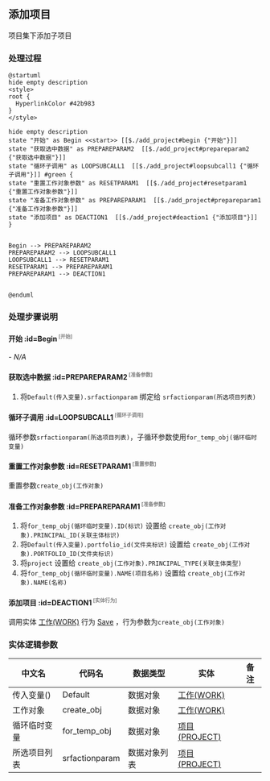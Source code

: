 ## 添加项目 <!-- {docsify-ignore-all} -->

   项目集下添加子项目

### 处理过程

```plantuml
@startuml
hide empty description
<style>
root {
  HyperlinkColor #42b983
}
</style>

hide empty description
state "开始" as Begin <<start>> [[$./add_project#begin {"开始"}]]
state "获取选中数据" as PREPAREPARAM2  [[$./add_project#prepareparam2 {"获取选中数据"}]]
state "循环子调用" as LOOPSUBCALL1  [[$./add_project#loopsubcall1 {"循环子调用"}]] #green {
state "重置工作对象参数" as RESETPARAM1  [[$./add_project#resetparam1 {"重置工作对象参数"}]]
state "准备工作对象参数" as PREPAREPARAM1  [[$./add_project#prepareparam1 {"准备工作对象参数"}]]
state "添加项目" as DEACTION1  [[$./add_project#deaction1 {"添加项目"}]]
}


Begin --> PREPAREPARAM2
PREPAREPARAM2 --> LOOPSUBCALL1
LOOPSUBCALL1 --> RESETPARAM1
RESETPARAM1 --> PREPAREPARAM1
PREPAREPARAM1 --> DEACTION1


@enduml
```


### 处理步骤说明

#### 开始 :id=Begin<sup class="footnote-symbol"> <font color=gray size=1>[开始]</font></sup>



*- N/A*
#### 获取选中数据 :id=PREPAREPARAM2<sup class="footnote-symbol"> <font color=gray size=1>[准备参数]</font></sup>



1. 将`Default(传入变量).srfactionparam` 绑定给  `srfactionparam(所选项目列表)`

#### 循环子调用 :id=LOOPSUBCALL1<sup class="footnote-symbol"> <font color=gray size=1>[循环子调用]</font></sup>



循环参数`srfactionparam(所选项目列表)`，子循环参数使用`for_temp_obj(循环临时变量)`
#### 重置工作对象参数 :id=RESETPARAM1<sup class="footnote-symbol"> <font color=gray size=1>[重置参数]</font></sup>



重置参数```create_obj(工作对象)```
#### 准备工作对象参数 :id=PREPAREPARAM1<sup class="footnote-symbol"> <font color=gray size=1>[准备参数]</font></sup>



1. 将`for_temp_obj(循环临时变量).ID(标识)` 设置给  `create_obj(工作对象).PRINCIPAL_ID(关联主体标识)`
2. 将`Default(传入变量).portfolio_id(文件夹标识)` 设置给  `create_obj(工作对象).PORTFOLIO_ID(文件夹标识)`
3. 将`project` 设置给  `create_obj(工作对象).PRINCIPAL_TYPE(关联主体类型)`
4. 将`for_temp_obj(循环临时变量).NAME(项目名称)` 设置给  `create_obj(工作对象).NAME(名称)`

#### 添加项目 :id=DEACTION1<sup class="footnote-symbol"> <font color=gray size=1>[实体行为]</font></sup>



调用实体 [工作(WORK)](module/Base/work.md) 行为 [Save](module/Base/work#行为) ，行为参数为`create_obj(工作对象)`



### 实体逻辑参数

|    中文名   |    代码名    |  数据类型    |  实体   |备注 |
| --------| --------| -------- | -------- | --------   |
|传入变量(<i class="fa fa-check"/></i>)|Default|数据对象|[工作(WORK)](module/Base/work.md)||
|工作对象|create_obj|数据对象|[工作(WORK)](module/Base/work.md)||
|循环临时变量|for_temp_obj|数据对象|[项目(PROJECT)](module/ProjMgmt/project.md)||
|所选项目列表|srfactionparam|数据对象列表|[项目(PROJECT)](module/ProjMgmt/project.md)||

